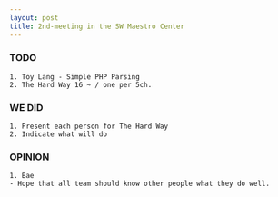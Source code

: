 ```yaml
---
layout: post
title: 2nd-meeting in the SW Maestro Center
--- 
```

### TODO
	1. Toy Lang - Simple PHP Parsing
	2. The Hard Way 16 ~ / one per 5ch.

### WE DID
	1. Present each person for The Hard Way
	2. Indicate what will do

### OPINION
	1. Bae
	- Hope that all team should know other people what they do well.
